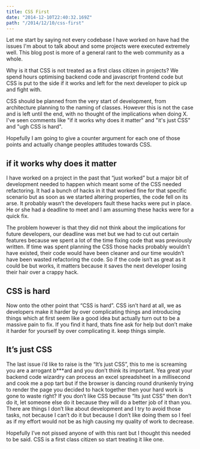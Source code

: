 ```yaml
---
title: CSS First
date: "2014-12-10T22:40:32.169Z"
path: "/2014/12/10/css-first"
---
```


Let me start by saying not every codebase I have worked on have had the issues I'm about to talk about and some projects were executed extremely well. This blog post is more of a general rant to the web community as a whole.

Why is it that CSS is not treated as a first class citizen in projects? We spend hours optimising backend code and javascript frontend code but CSS is put to the side if it works and left for the next developer to pick up and fight with.

CSS should be planned from the very start of development, from architecture planning to the naming of classes. However this is not the case and is left until the end, with no thought of the implications when doing X. I've seen comments like "if it works why does it matter" and "it's just CSS" and "ugh CSS is hard".

Hopefully I am going to give a counter argument for each one of those points and actually change peoples attitudes towards CSS.

## if it works why does it matter

I have worked on a project in the past that “just worked” but a major bit of development needed to happen which meant some of the CSS needed refactoring. It had a bunch of hacks in it that worked fine for that specific scenario but as soon as we started altering properties, the code fell on its arse. It probably wasn’t the developers fault these hacks were put in place. He or she had a deadline to meet and I am assuming these hacks were for a quick fix.

The problem however is that they did not think about the implications for future developers, our deadline was met but we had to cut out certain features because we spent a lot of the time fixing code that was previously written. If time was spent planning the CSS those hacks probably wouldn’t have existed, their code would have been cleaner and our time wouldn’t have been wasted refactoring the code. So if the code isn’t as great as it could be but works, it matters because it saves the next developer losing their hair over a crappy hack.

## CSS is hard

Now onto the other point that “CSS is hard”. CSS isn’t hard at all, we as developers make it harder by over complicating things and introducing things which at first seem like a good idea but actually turn out to be a massive pain to fix. If you find it hard, thats fine ask for help but don’t make it harder for yourself by over complicating it. keep things simple.

## It’s just CSS

The last issue i’d like to raise is the “It’s just CSS”, this to me is screaming you are a arrogant b***ard and you don’t think its important. Yea great your backend code wizardry can process an excel spreadsheet in a millisecond and cook me a pop tart but if the browser is dancing round drunkenly trying to render the page you decided to hack together then your hard work is gone to waste right? If you don’t like CSS because “Its just CSS” then don’t do it, let someone else do it because they will do a better job of it than you. There are things I don’t like about development and I try to avoid those tasks, not because I can’t do it but because I don’t like doing them so I feel as if my effort would not be as high causing my quality of work to decrease.

Hopefully I’ve not pissed anyone of with this rant but I thought this needed to be said. CSS is a first class citizen so start treating it like one.
